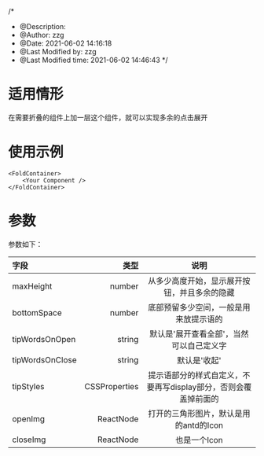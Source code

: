 /* 
* @Description:  
* @Author: zzg  
* @Date: 2021-06-02 14:16:18  
 * @Last Modified by: zzg
 * @Last Modified time: 2021-06-02 14:46:43
*/
# 适用情形
在需要折叠的组件上加一层这个组件，就可以实现多余的点击展开

# 使用示例
```
<FoldContainer>
    <Your Component />
</FoldContainer>
```

# 参数
参数如下：

| 字段 | 类型 | 说明 |
| :-----| ----: | :----: |
| maxHeight | number | 从多少高度开始，显示展开按钮，并且多余的隐藏 |
| bottomSpace | number | 底部预留多少空间，一般是用来放提示语的 |
| tipWordsOnOpen | string | 默认是'展开查看全部'，当然可以自己定义字 |
| tipWordsOnClose | string | 默认是'收起' |
| tipStyles | CSSProperties | 提示语部分的样式自定义，不要再写display部分，否则会覆盖掉前面的 |
| openImg | ReactNode | 打开的三角形图片，默认是用的antd的Icon |
| closeImg | ReactNode | 也是一个Icon |